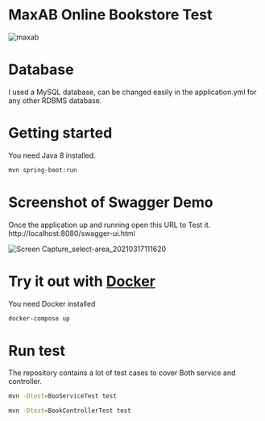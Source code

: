    # MaxAB Online Bookstore Test
![maxab](https://user-images.githubusercontent.com/24825379/111659277-c40fe980-8815-11eb-9f91-9e38593f6a58.jpeg)
# Database

I used a MySQL database, can be changed easily in the application.yml for any other RDBMS database.
# Getting started

You need Java 8 installed.

```bash
mvn spring-boot:run
```
# Screenshot of Swagger Demo

Once the application up and running open this URL to Test it. http://localhost:8080/swagger-ui.html

![Screen Capture_select-area_20210317111620](https://user-images.githubusercontent.com/24825379/111660508-d2123a00-8816-11eb-9677-c57bc57ac9b8.png)

# Try it out with [Docker](https://hub.docker.com/repository/docker/ahmed14java/maxab)

You need Docker installed
```bash
docker-compose up
```
# Run test
The repository contains a lot of test cases to cover Both service and controller.
```bash
mvn -Dtest=BooServiceTest test
```
```bash
mvn -Dtest=BookControllerTest test
```
